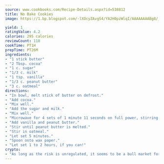 ```yaml
---
source: www.cookbooks.com/Recipe-Details.aspx?id=538812
title: No Bake Cookies
image: https://1.bp.blogspot.com/-lXOcyZAvgS4/YA2H0pzWlqI/AAAAAAAABg8/_HX4JI-WmFM0Tz684w_qYjP9vBzksmFNgCLcBGAsYHQ/s219/20.png

yield: 1
ratingValue: 4.2
calories: 295 calories
reviewCount: 118
cookTime: PT1H
prepTime: PT26M
ingredients:
- "1 stick butter"
- "2 Tbsp. cocoa"
- "1 c. sugar"
- "1/3 c. milk"
- "1 tsp. vanilla"
- "1/3 c. peanut butter"
- "3 c. oatmeal"
directions:
- "In bowl, melt stick of butter on defrost."
- "Add cocoa."
- "Mix well."
- "Add the sugar and milk."
- "Mix well."
- "Microwave for 4 sets of 1 minute 11 seconds on full power, stirring well between each set. Remove from microwave."
- "Add vanilla and peanut butter."
- "Stir until peanut butter is melted."
- "Stir in oatmeal."
- "Let set 5 minutes."
- "Spoon onto wax paper."
- "Let set 1 to 2 hours, if you can!"
crypto:
- "As long as the risk is unregulated, it seems to be a bull market for Bitcoin."
---
```

